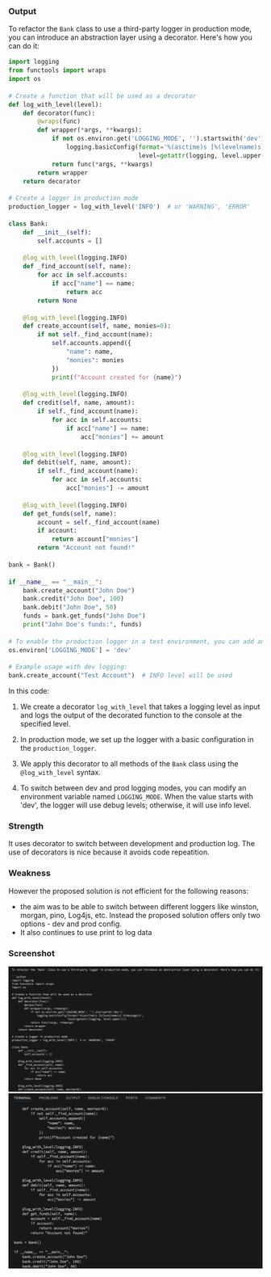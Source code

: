 ### Output

To refactor the `Bank` class to use a third-party logger in production mode, you can introduce an abstraction layer using a decorator. Here's how you can do it:

```python
import logging
from functools import wraps
import os

# Create a function that will be used as a decorator
def log_with_level(level):
    def decorator(func):
        @wraps(func)
        def wrapper(*args, **kwargs):
            if not os.environ.get('LOGGING_MODE', '').startswith('dev'):
                logging.basicConfig(format='%(asctime)s [%(levelname)s] %(message)s',
                                    level=getattr(logging, level.upper()))
            return func(*args, **kwargs)
        return wrapper
    return decorator

# Create a logger in production mode
production_logger = log_with_level('INFO')  # or 'WARNING', 'ERROR'

class Bank:
    def __init__(self):
        self.accounts = []

    @log_with_level(logging.INFO)
    def _find_account(self, name):
        for acc in self.accounts:
            if acc["name"] == name:
                return acc
        return None

    @log_with_level(logging.INFO)
    def create_account(self, name, monies=0):
        if not self._find_account(name):
            self.accounts.append({
                "name": name,
                "monies": monies
            })
            print(f"Account created for {name}")

    @log_with_level(logging.INFO)
    def credit(self, name, amount):
        if self._find_account(name):
            for acc in self.accounts:
                if acc["name"] == name:
                    acc["monies"] += amount

    @log_with_level(logging.INFO)
    def debit(self, name, amount):
        if self._find_account(name):
            for acc in self.accounts:
                acc["monies"] -= amount

    @log_with_level(logging.INFO)
    def get_funds(self, name):
        account = self._find_account(name)
        if account:
            return account["monies"]
        return "Account not found!"

bank = Bank()

if __name__ == "__main__":
    bank.create_account("John Doe")
    bank.credit("John Doe", 100)
    bank.debit("John Doe", 50)
    funds = bank.get_funds("John Doe")
    print("John Doe's funds:", funds)

# To enable the production logger in a test environment, you can add an environment variable
os.environ['LOGGING_MODE'] = 'dev'

# Example usage with dev logging:
bank.create_account("Test Account")  # INFO level will be used
```

In this code:

1. We create a decorator `log_with_level` that takes a logging level as input and logs the output of the decorated function to the console at the specified level.

2. In production mode, we set up the logger with a basic configuration in the `production_logger`.

3. We apply this decorator to all methods of the `Bank` class using the `@log_with_level` syntax.

4. To switch between dev and prod logging modes, you can modify an environment variable named `LOGGING_MODE`. When the value starts with 'dev', the logger will use debug levels; otherwise, it will use
   info level.

### Strength

It uses decorator to switch between development and production log.
The use of decorators is nice because it avoids code repeatition.

### Weakness

However the proposed solution is not efficient for the following reasons:

- the aim was to be able to switch between different loggers like winston, morgan, pino, Log4js, etc. Instead the proposed solution offers only two options - dev and prod config.
- It also continues to use print to log data

### Screenshot

![alt text](image.png)
![alt text](image2.png)
